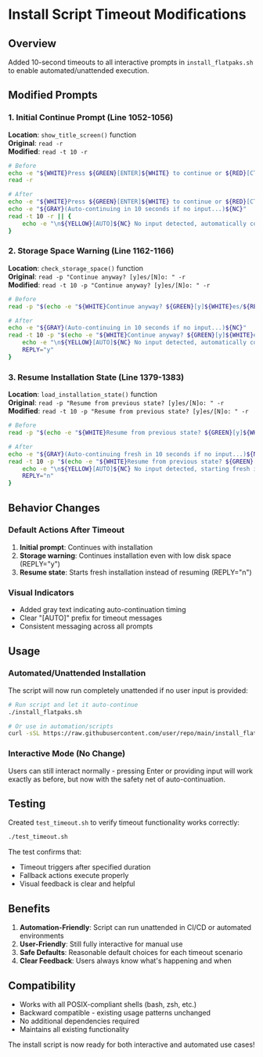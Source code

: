 # Install Script Timeout Modifications

## Overview
Added 10-second timeouts to all interactive prompts in `install_flatpaks.sh` to enable automated/unattended execution.

## Modified Prompts

### 1. Initial Continue Prompt (Line 1052-1056)
**Location**: `show_title_screen()` function  
**Original**: `read -r`  
**Modified**: `read -t 10 -r`

```bash
# Before
echo -e "${WHITE}Press ${GREEN}[ENTER]${WHITE} to continue or ${RED}[CTRL+C]${WHITE} to exit...${NC}"
read -r

# After  
echo -e "${WHITE}Press ${GREEN}[ENTER]${WHITE} to continue or ${RED}[CTRL+C]${WHITE} to exit...${NC}"
echo -e "${GRAY}(Auto-continuing in 10 seconds if no input...)${NC}"
read -t 10 -r || {
    echo -e "\n${YELLOW}[AUTO]${NC} No input detected, automatically continuing installation..."
}
```

### 2. Storage Space Warning (Line 1162-1166)
**Location**: `check_storage_space()` function  
**Original**: `read -p "Continue anyway? [y]es/[N]o: " -r`  
**Modified**: `read -t 10 -p "Continue anyway? [y]es/[N]o: " -r`

```bash
# Before
read -p "$(echo -e "${WHITE}Continue anyway? ${GREEN}[y]${WHITE}es/${RED}[N]${WHITE}o: ${NC}")" -r

# After
echo -e "${GRAY}(Auto-continuing in 10 seconds if no input...)${NC}"
read -t 10 -p "$(echo -e "${WHITE}Continue anyway? ${GREEN}[y]${WHITE}es/${RED}[N]${WHITE}o: ${NC}")" -r || {
    echo -e "\n${YELLOW}[AUTO]${NC} No input detected, automatically continuing..."
    REPLY="y"
}
```

### 3. Resume Installation State (Line 1379-1383)
**Location**: `load_installation_state()` function  
**Original**: `read -p "Resume from previous state? [y]es/[N]o: " -r`  
**Modified**: `read -t 10 -p "Resume from previous state? [y]es/[N]o: " -r`

```bash
# Before
read -p "$(echo -e "${WHITE}Resume from previous state? ${GREEN}[y]${WHITE}es/${RED}[N]${WHITE}o: ${NC}")" -r

# After
echo -e "${GRAY}(Auto-continuing fresh in 10 seconds if no input...)${NC}"
read -t 10 -p "$(echo -e "${WHITE}Resume from previous state? ${GREEN}[y]${WHITE}es/${RED}[N]${WHITE}o: ${NC}")" -r || {
    echo -e "\n${YELLOW}[AUTO]${NC} No input detected, starting fresh installation..."
    REPLY="n"
}
```

## Behavior Changes

### Default Actions After Timeout
1. **Initial prompt**: Continues with installation
2. **Storage warning**: Continues installation even with low disk space (REPLY="y")
3. **Resume state**: Starts fresh installation instead of resuming (REPLY="n")

### Visual Indicators
- Added gray text indicating auto-continuation timing
- Clear "[AUTO]" prefix for timeout messages
- Consistent messaging across all prompts

## Usage

### Automated/Unattended Installation
The script will now run completely unattended if no user input is provided:

```bash
# Run script and let it auto-continue
./install_flatpaks.sh

# Or use in automation/scripts
curl -sSL https://raw.githubusercontent.com/user/repo/main/install_flatpaks.sh | bash
```

### Interactive Mode (No Change)
Users can still interact normally - pressing Enter or providing input will work exactly as before, but now with the safety net of auto-continuation.

## Testing

Created `test_timeout.sh` to verify timeout functionality works correctly:

```bash
./test_timeout.sh
```

The test confirms that:
- Timeout triggers after specified duration
- Fallback actions execute properly
- Visual feedback is clear and helpful

## Benefits

1. **Automation-Friendly**: Script can run unattended in CI/CD or automated environments
2. **User-Friendly**: Still fully interactive for manual use
3. **Safe Defaults**: Reasonable default choices for each timeout scenario
4. **Clear Feedback**: Users always know what's happening and when

## Compatibility

- Works with all POSIX-compliant shells (bash, zsh, etc.)
- Backward compatible - existing usage patterns unchanged
- No additional dependencies required
- Maintains all existing functionality

The install script is now ready for both interactive and automated use cases!